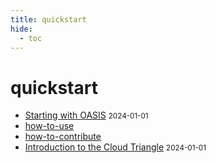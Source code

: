 ```yaml
---
title: quickstart
hide:
  - toc
---
```


# quickstart

- [Starting with OASIS](/home/quickstart/oasis/)
  <small>2024-01-01</small>
- [how-to-use](/home/quickstart/data-library/how-to-use/)
  <small></small>
- [how-to-contribute](/home/quickstart/data-library/how-to-contribute/)
  <small></small>
- [Introduction to the Cloud Triangle](/home/quickstart/cloud/)
  <small>2024-01-01</small>

